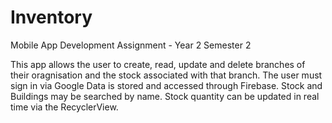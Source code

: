 # Inventory
 Mobile App Development Assignment - Year 2 Semester 2

This app allows the user to create, read, update and delete branches of their oragnisation and the stock associated with that branch.
The user must sign in via Google
Data is stored and accessed through Firebase.
Stock and Buildings may be searched by name.
Stock quantity can be updated in real time via the RecyclerView.
